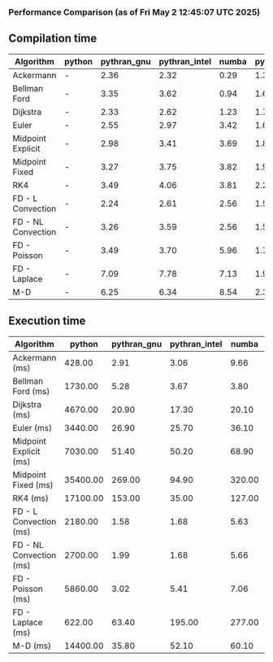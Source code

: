 ### Performance Comparison (as of Fri May  2 12:45:07 UTC 2025)
## Compilation time
Algorithm                 | python                    | pythran_gnu               | pythran_intel             | numba                     | pyccel_gnu_c              | pyccel_gnu_fortran        | pyccel_intel_c            | pyccel_intel_fortran     
------------------------- | ------------------------- | ------------------------- | ------------------------- | ------------------------- | ------------------------- | ------------------------- | ------------------------- | -------------------------
Ackermann                 | -                         | 2.36                      | 2.32                      | 0.29                      | 1.36                      | 1.40                      | 1.45                      | -                        
Bellman Ford              | -                         | 3.35                      | 3.62                      | 0.94                      | 1.66                      | 1.53                      | 1.65                      | -                        
Dijkstra                  | -                         | 2.33                      | 2.62                      | 1.23                      | 1.71                      | 1.62                      | 1.87                      | -                        
Euler                     | -                         | 2.55                      | 2.97                      | 3.42                      | 1.60                      | 1.50                      | 1.67                      | -                        
Midpoint Explicit         | -                         | 2.98                      | 3.41                      | 3.69                      | 1.84                      | 1.73                      | 1.95                      | -                        
Midpoint Fixed            | -                         | 3.27                      | 3.75                      | 3.82                      | 1.91                      | 1.77                      | 1.95                      | -                        
RK4                       | -                         | 3.49                      | 4.06                      | 3.81                      | 2.29                      | 2.21                      | 2.36                      | -                        
FD - L Convection         | -                         | 2.24                      | 2.61                      | 2.56                      | 1.58                      | 1.49                      | 1.59                      | -                        
FD - NL Convection        | -                         | 3.26                      | 3.59                      | 2.56                      | 1.56                      | 1.49                      | 1.58                      | -                        
FD - Poisson              | -                         | 3.49                      | 3.70                      | 5.96                      | 1.70                      | 1.77                      | 1.76                      | -                        
FD - Laplace              | -                         | 7.09                      | 7.78                      | 7.13                      | 1.93                      | 1.87                      | 1.91                      | -                        
M-D                       | -                         | 6.25                      | 6.34                      | 8.54                      | 2.34                      | 2.50                      | 2.63                      | -                        

## Execution time
Algorithm                 | python                    | pythran_gnu               | pythran_intel             | numba                     | pyccel_gnu_c              | pyccel_gnu_fortran        | pyccel_intel_c            | pyccel_intel_fortran     
------------------------- | ------------------------- | ------------------------- | ------------------------- | ------------------------- | ------------------------- | ------------------------- | ------------------------- | -------------------------
Ackermann (ms)            | 428.00                    | 2.91                      | 3.06                      | 9.66                      | 1.24                      | 1.23                      | 4.80                      | -                        
Bellman Ford (ms)         | 1730.00                   | 5.28                      | 3.67                      | 3.80                      | 3.76                      | 3.31                      | 6.60                      | -                        
Dijkstra (ms)             | 4670.00                   | 20.90                     | 17.30                     | 20.10                     | 67.30                     | 18.90                     | 52.80                     | -                        
Euler (ms)                | 3440.00                   | 26.90                     | 25.70                     | 36.10                     | 27.10                     | 10.60                     | 23.30                     | -                        
Midpoint Explicit (ms)    | 7030.00                   | 51.40                     | 50.20                     | 68.90                     | 45.00                     | 19.70                     | 40.30                     | -                        
Midpoint Fixed (ms)       | 35400.00                  | 269.00                    | 94.90                     | 320.00                    | 190.00                    | 72.40                     | 174.00                    | -                        
RK4 (ms)                  | 17100.00                  | 153.00                    | 35.00                     | 127.00                    | 95.00                     | 32.10                     | 78.60                     | -                        
FD - L Convection (ms)    | 2180.00                   | 1.58                      | 1.68                      | 5.63                      | 6.64                      | 1.50                      | 3.13                      | -                        
FD - NL Convection (ms)   | 2700.00                   | 1.99                      | 1.68                      | 5.66                      | 6.75                      | 1.65                      | 3.58                      | -                        
FD - Poisson (ms)         | 5860.00                   | 3.02                      | 5.41                      | 7.06                      | 16.10                     | 2.66                      | 12.30                     | -                        
FD - Laplace (ms)         | 622.00                    | 63.40                     | 195.00                    | 277.00                    | 477.00                    | 56.60                     | 294.00                    | -                        
M-D (ms)                  | 14400.00                  | 35.80                     | 52.10                     | 60.10                     | 114.00                    | 62.00                     | 70.60                     | -                        

